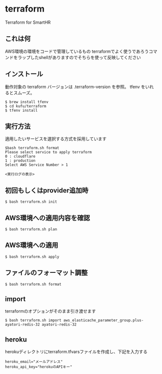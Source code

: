 # terraform
Terraform for SmartHR

## これは何

AWS環境の環境をコードで管理しているもの
terraformでよく使うであろうコマンドをラップしたshellがありますのでそちらを使って反映してください

## インストール

動作対象の terraform バージョンは .terraform-version を参照。
tfenv をいれるとスムーズ。

```
$ brew install tfenv
$ cd kufu/terraform
$ tfenv install
```

## 実行方法

適用したいサービスを選択する方式を採用しています

```
$bash terraform.sh format
Please select service to apply terraform
0 : cloudflare
1 : production
Select AWS Service Number > 1

<実行ログの表示>
```

## 初回もしくはprovider追加時

```
$ bash terraform.sh init
```

## AWS環境への適用内容を確認

```
$ bash terraform.sh plan
```

## AWS環境への適用

```
$ bash terraform.sh apply
```

## ファイルのフォーマット調整

```
$ bash terraform.sh format
```

## import

terraformのオプションがそのまま引き渡せます

```
$ bash terraform.sh import aws_elasticache_parameter_group.plus-ayatori-redis-32 ayatori-redis-32
```


## heroku

herokuディレクトリにterraform.tfvarsファイルを作成し、下記を入力する

```
heroku_email="メールアドレス"
heroku_api_key="herokuのAPIキー"
```
